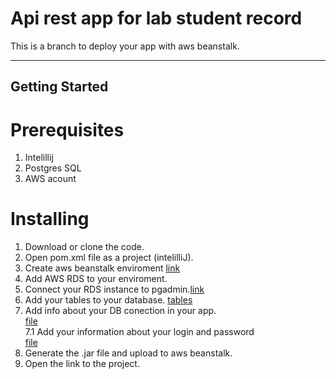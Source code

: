 # Api rest app for lab student record
This is a branch to deploy your app with aws beanstalk. 

---

## Getting Started

# Prerequisites
1. Intelillij
2. Postgres SQL
3. AWS acount
   
# Installing
1. Download or clone the code.
2. Open  pom.xml file as a project (intelilliJ).
3. Create aws beanstalk enviroment [link](https://docs.aws.amazon.com/elasticbeanstalk/latest/dg/java-getstarted.html) 
4. Add AWS RDS to your enviroment. 
5. Connect your RDS instance to pgadmin.[link](https://docs.aws.amazon.com/AmazonRDS/latest/UserGuide/USER_ConnectToPostgreSQLInstance.html)
6. Add your tables to your database. [tables](https://github.com/josebuenogar1/laboratoryStudents/blob/main/README.md#database)
7. Add info about your DB conection in your app. <br/>
   [file](https://github.com/josebuenogar1/laboratoryStudents/blob/aws_rds/src/main/resources/application.properties) <br/>
7.1 Add your information about your login and password  <br>
   [file](https://github.com/josebuenogar1/laboratoryStudents/blob/aws_rds/src/main/java/laboratoryestudents/app/configuration/SecurityConfig.java) <br/>
8. Generate the .jar file and upload to aws beanstalk.
9. Open the link to the project.


